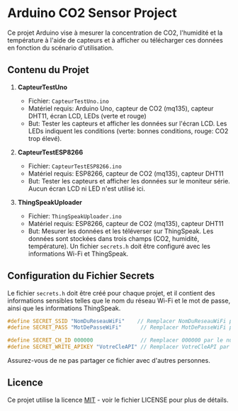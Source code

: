 # Arduino CO2 Sensor Project

Ce projet Arduino vise à mesurer la concentration de CO2, l'humidité et la température à l'aide de capteurs et à afficher ou télécharger ces données en fonction du scénario d'utilisation.

## Contenu du Projet

1. **CapteurTestUno**
   - Fichier: `CapteurTestUno.ino`
   - Matériel requis: Arduino Uno, capteur de CO2 (mq135), capteur DHT11, écran LCD, LEDs (verte et rouge)
   - But: Tester les capteurs et afficher les données sur l'écran LCD. Les LEDs indiquent les conditions (verte: bonnes conditions, rouge: CO2 trop élevé).

2. **CapteurTestESP8266**
   - Fichier: `CapteurTestESP8266.ino`
   - Matériel requis: ESP8266, capteur de CO2 (mq135), capteur DHT11
   - But: Tester les capteurs et afficher les données sur le moniteur série. Aucun écran LCD ni LED n'est utilisé ici.

3. **ThingSpeakUploader**
   - Fichier: `ThingSpeakUploader.ino`
   - Matériel requis: ESP8266, capteur de CO2 (mq135), capteur DHT11
   - But: Mesurer les données et les téléverser sur ThingSpeak. Les données sont stockées dans trois champs (CO2, humidité, température). Un fichier `secrets.h` doit être configuré avec les informations Wi-Fi et ThingSpeak.

## Configuration du Fichier Secrets

Le fichier `secrets.h` doit être créé pour chaque projet, et il contient des informations sensibles telles que le nom du réseau Wi-Fi et le mot de passe, ainsi que les informations ThingSpeak.

```cpp
#define SECRET_SSID "NomDuReseauWiFi"    // Remplacer NomDuReseauWiFi par le nom de votre réseau Wi-Fi
#define SECRET_PASS "MotDePasseWiFi"      // Remplacer MotDePasseWiFi par le mot de passe de votre réseau Wi-Fi

#define SECRET_CH_ID 000000               // Remplacer 000000 par le numéro de votre canal ThingSpeak
#define SECRET_WRITE_APIKEY "VotreCleAPI" // Remplacer VotreCleAPI par votre clé API d'écriture ThingSpeak
```

Assurez-vous de ne pas partager ce fichier avec d'autres personnes.

## Licence

Ce projet utilise la licence [MIT](LICENSE) - voir le fichier LICENSE pour plus de détails.
